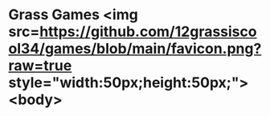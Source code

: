 # Grass Games <body><img src=https://github.com/12grassiscool34/games/blob/main/favicon.png?raw=true style="width:50px;height:50px;"><body\>
